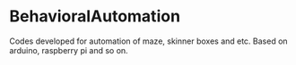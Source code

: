 # BehavioralAutomation
Codes developed for automation of maze, skinner boxes and etc. Based on arduino, raspberry pi and so on.
